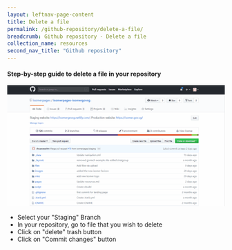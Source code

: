 ```yaml
---
layout: leftnav-page-content
title: Delete a file
permalink: /github-repository/delete-a-file/
breadcrumb: Github repository - Delete a file
collection_name: resources
second_nav_title: "Github repository"
---
```

#### **Step-by-step guide to delete a file in your repository**
![Deleting a file in your repository](/images/resources/deleting-file-to-your-repository.gif)

* Select your "Staging" Branch
* In your repository, go to file that you wish to delete
* Click on "delete" trash button
* Click on "Commit changes" button
